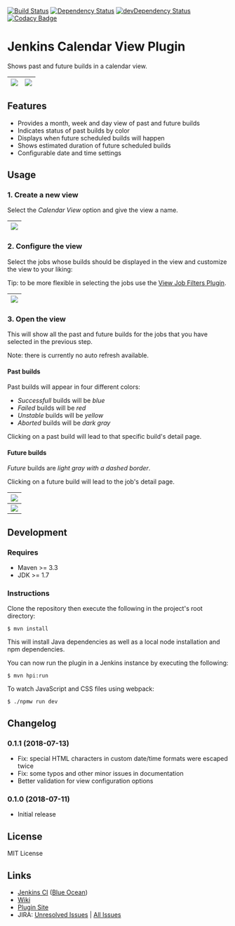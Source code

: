 [![Build Status](https://ci.jenkins.io/buildStatus/icon?job=Plugins/calendar-view-plugin/master)](https://ci.jenkins.io/blue/organizations/jenkins/Plugins%2Fcalendar-view-plugin/branches)
[![Dependency Status](https://david-dm.org/jenkinsci/calendar-view-plugin.svg)](https://david-dm.org/jenkinsci/calendar-view-plugin)
[![devDependency Status](https://david-dm.org/jenkinsci/calendar-view-plugin/dev-status.svg)](https://david-dm.org/jenkinsci/calendar-view-plugin?type=dev)
[![Codacy Badge](https://api.codacy.com/project/badge/Grade/a04ec3c3de0444699ecb2d123a9b7697)](https://www.codacy.com/app/svenschoenung/calendar-view-plugin)

# Jenkins Calendar View Plugin

Shows past and future builds in a calendar view.

| ![](https://raw.githubusercontent.com/jenkinsci/calendar-view-plugin/master/docs/images/month-view.png) | ![](https://raw.githubusercontent.com/jenkinsci/calendar-view-plugin/master/docs/images/week-view.png) |
|---------------------------------------------------------------------------------------------------------|--------------------------------------------------------------------------------------------------------|

## Features

* Provides a month, week and day view of past and future builds
* Indicates status of past builds by color
* Displays when future scheduled builds will happen
* Shows estimated duration of future scheduled builds
* Configurable date and time settings

## Usage

### 1. Create a new view

Select the *Calendar View* option and give the view a name.

| ![](https://raw.githubusercontent.com/jenkinsci/calendar-view-plugin/master/docs/images/create-view.png) |
|----------------------------------------------------------------------------------------------------------|


### 2. Configure the view

Select the jobs whose builds should be displayed in the view and customize the view to your liking:

Tip: to be more flexible in selecting the jobs use the 
[View Job Filters Plugin](https://github.com/jenkinsci/view-job-filters-plugin).

| ![](https://raw.githubusercontent.com/jenkinsci/calendar-view-plugin/master/docs/images/config-view.png) |
|----------------------------------------------------------------------------------------------------------|


### 3. Open the view

This will show all the past and future builds for the jobs that you have selected in the previous step.

Note: there is currently no auto refresh available.

#### Past builds

Past builds will appear in four different colors:
* *Successfull* builds will be *blue*
* *Failed* builds will be *red*
* *Unstable* builds will be *yellow*
* *Aborted* builds will be *dark gray*

Clicking on a past build will lead to that specific build's detail page.

#### Future builds

*Future* builds are *light gray with a dashed border*.

Clicking on a future build will lead to the job's detail page.

| ![](https://raw.githubusercontent.com/jenkinsci/calendar-view-plugin/master/docs/images/month-view.png) |
|---------------------------------------------------------------------------------------------------------|
| ![](https://raw.githubusercontent.com/jenkinsci/calendar-view-plugin/master/docs/images/week-view.png)  |

## Development

### Requires

* Maven >= 3.3
* JDK >= 1.7

### Instructions

Clone the repository then execute the following in the project's root directory:

```
$ mvn install
```

This will install Java dependencies as well as a local node installation and npm dependencies.

You can now run the plugin in a Jenkins instance by executing the following:

```
$ mvn hpi:run
```

To watch JavaScript and CSS files using webpack:

```
$ ./npmw run dev
```

## Changelog

### 0.1.1 (2018-07-13)
* Fix: special HTML characters in custom date/time formats were escaped twice
* Fix: some typos and other minor issues in documentation
* Better validation for view configuration options

### 0.1.0 (2018-07-11)
* Initial release

## License

MIT License

## Links

* [Jenkins CI](https://ci.jenkins.io/job/Plugins/job/calendar-view-plugin/) ([Blue Ocean](https://ci.jenkins.io/blue/organizations/jenkins/Plugins%2Fcalendar-view-plugin/branches))
* [Wiki](https://wiki.jenkins.io/display/JENKINS/Calendar+View+Plugin)
* [Plugin Site](https://plugins.jenkins.io/calendar-view)
* JIRA: [Unresolved Issues](https://issues.jenkins-ci.org/issues/?filter=18648) | [All Issues](https://issues.jenkins-ci.org/issues/?filter=18647)
